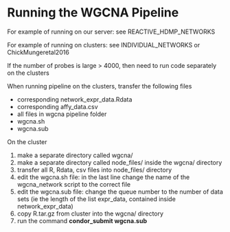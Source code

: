 # Running the WGCNA Pipeline

For example of running on our server: see REACTIVE_HDMP_NETWORKS

For example of running on clusters: see INDIVIDUAL_NETWORKS or ChickMungeretal2016

If the number of probes is large > 4000, then need to run code separately on the clusters

When running pipeline on the clusters, transfer the following files
- corresponding network_expr_data.Rdata
- corresponding affy_data.csv
- all files in wgcna pipeline folder
- wgcna.sh
- wgcna.sub

On the cluster
1) make a separate directory called wgcna/
2) make a separate directory called node_files/ inside the wgcna/ directory
3) transfer all R, Rdata, csv files into node_files/ directory
4) edit the wgcna.sh file: in the last line change the name of the wgcna_network script to the correct file
5) edit the wgcna.sub file: change the queue number to the number of data sets (ie the length of the list expr_data, contained inside network_expr_data)
6) copy R.tar.gz from cluster into the wgcna/ directory
7) run the command **condor_submit wgcna.sub**
